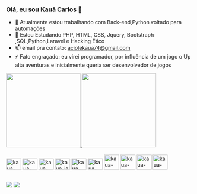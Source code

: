 ### Olá, eu sou Kauã Carlos 👋


- 🔭 Atualmente estou trabalhando com Back-end,Python voltado para automações
- 🌱 Estou Estudando PHP, HTML, CSS, Jquery, Bootstraph ,SQL,Python,Laravel e Hacking Ético
- 📫 email pra contato: aciolekaua74@gmail.com
- ⚡ Fato engraçado: eu virei programador, por influência de um jogo o Up alta aventuras e inicialmente queria ser desenvolvedor de jogos
<div>
  <a href="https://github.com/aciolekaua">
  <img height="200em" src="https://github-readme-stats.vercel.app/api?username=aciolekaua&show_icons=true&theme=tokyonight&include_all_comits=true"  />
  <img height="200em" src="https://github-readme-stats.vercel.app/api/top-langs/?username=aciolekaua&layout=compact&langs_count=16&theme=tokyonight" />
</div>

<div style="display: inline_block" ><br>
    <img aling="center" alt="kaua-php" height="30" width="40" src="https://cdn.jsdelivr.net/gh/devicons/devicon@latest/icons/php/php-original.svg" />
    <img aling="center" alt="kaua-html" height="30" width="40" src="https://cdn.jsdelivr.net/gh/devicons/devicon/icons/html5/html5-original.svg" />
    <img aling="center" alt="kaua-css" height="30" width="40" src="https://cdn.jsdelivr.net/gh/devicons/devicon/icons/css3/css3-original.svg" />
    <img aling="center" alt="kaua-js" height="30" width="40" src="https://cdn.jsdelivr.net/gh/devicons/devicon/icons/javascript/javascript-original.svg" />
    <img aling="center" alt="kaua-bootstrap" height="30" width="40" src="https://cdn.jsdelivr.net/gh/devicons/devicon/icons/bootstrap/bootstrap-original.svg" />
    <img aling="center" alt="kaua-jquery" height="30" width="40" src="https://cdn.jsdelivr.net/gh/devicons/devicon/icons/jquery/jquery-plain-wordmark.svg" />
    <img aling="center" alt="kaua-java" height="40" width="40" src="https://cdn.jsdelivr.net/gh/devicons/devicon/icons/java/java-original-wordmark.svg" />
    <img aling="center" alt="kaua-sql" height="40" width="40" src="https://cdn.jsdelivr.net/gh/devicons/devicon/icons/mysql/mysql-original-wordmark.svg" />
    <img aling="center" alt="kaua-python" height="40" width="40" src="https://cdn.jsdelivr.net/gh/devicons/devicon/icons/python/python-original-wordmark.svg" />
    <img aling="right" alt="kaua-kali-linux" height="40" width="40" src="https://cdn.jsdelivr.net/gh/devicons/devicon/icons/linux/linux-original.svg" />

##

<div>
  <a href="https://www.instagram.com/kaua.xte/" target="_blank" ><img src="https://img.shields.io/badge/Instagram-E4405F?style=for-the-badge&logo=instagram&logoColor=white" /></a>
  <a href="https://www.linkedin.com/in/aciolekaua74/" target="_blank"><img src="https://img.shields.io/badge/LinkedIn-0077B5?style=for-the-badge&logo=linkedin&logoColor=white" /></a>
</div>
